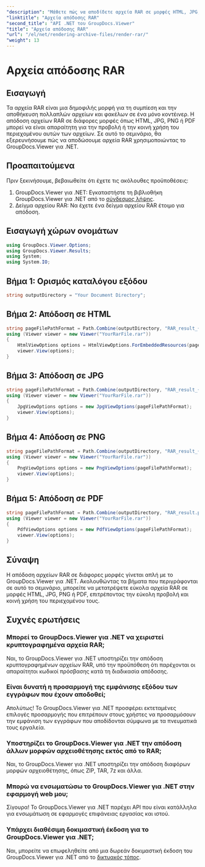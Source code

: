 ```yaml
---
"description": "Μάθετε πώς να αποδίδετε αρχεία RAR σε μορφές HTML, JPG, PNG ή PDF χρησιμοποιώντας το GroupDocs.Viewer για .NET. Προβάλετε και μοιραστείτε εύκολα το περιεχόμενο των αρχείων RAR."
"linktitle": "Αρχεία απόδοσης RAR"
"second_title": "API .NET του GroupDocs.Viewer"
"title": "Αρχεία απόδοσης RAR"
"url": "/el/net/rendering-archive-files/render-rar/"
"weight": 13
---
```


# Αρχεία απόδοσης RAR

## Εισαγωγή
Τα αρχεία RAR είναι μια δημοφιλής μορφή για τη συμπίεση και την αποθήκευση πολλαπλών αρχείων και φακέλων σε ένα μόνο κοντέινερ. Η απόδοση αρχείων RAR σε διάφορες μορφές όπως HTML, JPG, PNG ή PDF μπορεί να είναι απαραίτητη για την προβολή ή την κοινή χρήση του περιεχομένου αυτών των αρχείων. Σε αυτό το σεμινάριο, θα εξερευνήσουμε πώς να αποδώσουμε αρχεία RAR χρησιμοποιώντας το GroupDocs.Viewer για .NET.
## Προαπαιτούμενα
Πριν ξεκινήσουμε, βεβαιωθείτε ότι έχετε τις ακόλουθες προϋποθέσεις:
1. GroupDocs.Viewer για .NET: Εγκαταστήστε τη βιβλιοθήκη GroupDocs.Viewer για .NET από το [σύνδεσμος λήψης](https://releases.groupdocs.com/viewer/net/).
2. Δείγμα αρχείου RAR: Να έχετε ένα δείγμα αρχείου RAR έτοιμο για απόδοση.

## Εισαγωγή χώρων ονομάτων
```csharp
using GroupDocs.Viewer.Options;
using GroupDocs.Viewer.Results;
using System;
using System.IO;
```
## Βήμα 1: Ορισμός καταλόγου εξόδου
```csharp
string outputDirectory = "Your Document Directory";
```
## Βήμα 2: Απόδοση σε HTML
```csharp
string pageFilePathFormat = Path.Combine(outputDirectory, "RAR_result_{0}.html");
using (Viewer viewer = new Viewer("YourRarFile.rar"))
{
    HtmlViewOptions options = HtmlViewOptions.ForEmbeddedResources(pageFilePathFormat);
    viewer.View(options);
}
```
## Βήμα 3: Απόδοση σε JPG
```csharp
string pageFilePathFormat = Path.Combine(outputDirectory, "RAR_result_{0}.jpg");
using (Viewer viewer = new Viewer("YourRarFile.rar"))
{
    JpgViewOptions options = new JpgViewOptions(pageFilePathFormat);
    viewer.View(options);
}
```
## Βήμα 4: Απόδοση σε PNG
```csharp
string pageFilePathFormat = Path.Combine(outputDirectory, "RAR_result_{0}.png");
using (Viewer viewer = new Viewer("YourRarFile.rar"))
{
    PngViewOptions options = new PngViewOptions(pageFilePathFormat);
    viewer.View(options);
}
```
## Βήμα 5: Απόδοση σε PDF
```csharp
string pageFilePathFormat = Path.Combine(outputDirectory, "RAR_result.pdf");
using (Viewer viewer = new Viewer("YourRarFile.rar"))
{
    PdfViewOptions options = new PdfViewOptions(pageFilePathFormat);
    viewer.View(options);
}
```

## Σύναψη
Η απόδοση αρχείων RAR σε διάφορες μορφές γίνεται απλή με το GroupDocs.Viewer για .NET. Ακολουθώντας τα βήματα που περιγράφονται σε αυτό το σεμινάριο, μπορείτε να μετατρέψετε εύκολα αρχεία RAR σε μορφές HTML, JPG, PNG ή PDF, επιτρέποντας την εύκολη προβολή και κοινή χρήση του περιεχομένου τους.
## Συχνές ερωτήσεις
### Μπορεί το GroupDocs.Viewer για .NET να χειριστεί κρυπτογραφημένα αρχεία RAR;
Ναι, το GroupDocs.Viewer για .NET υποστηρίζει την απόδοση κρυπτογραφημένων αρχείων RAR, υπό την προϋπόθεση ότι παρέχονται οι απαραίτητοι κωδικοί πρόσβασης κατά τη διαδικασία απόδοσης.
### Είναι δυνατή η προσαρμογή της εμφάνισης εξόδου των εγγράφων που έχουν αποδοθεί;
Απολύτως! Το GroupDocs.Viewer για .NET προσφέρει εκτεταμένες επιλογές προσαρμογής που επιτρέπουν στους χρήστες να προσαρμόσουν την εμφάνιση των εγγράφων που αποδίδονται σύμφωνα με τα πνευματικά τους εργαλεία.
### Υποστηρίζει το GroupDocs.Viewer για .NET την απόδοση άλλων μορφών αρχειοθέτησης εκτός από το RAR;
Ναι, το GroupDocs.Viewer για .NET υποστηρίζει την απόδοση διαφόρων μορφών αρχειοθέτησης, όπως ZIP, TAR, 7z και άλλα.
### Μπορώ να ενσωματώσω το GroupDocs.Viewer για .NET στην εφαρμογή web μου;
Σίγουρα! Το GroupDocs.Viewer για .NET παρέχει API που είναι κατάλληλα για ενσωμάτωση σε εφαρμογές επιφάνειας εργασίας και ιστού.
### Υπάρχει διαθέσιμη δοκιμαστική έκδοση για το GroupDocs.Viewer για .NET;
Ναι, μπορείτε να επωφεληθείτε από μια δωρεάν δοκιμαστική έκδοση του GroupDocs.Viewer για .NET από το [δικτυακός τόπος](https://releases.groupdocs.com/).